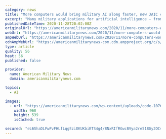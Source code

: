 ```yaml
---
category: news
title: "More computers would bring military AI along faster, new JAIC chief says"
excerpt: "Many military applications for artificial intelligence — from grand strategy to supply-and-maintenance management to predicting incoming fire for platoon commanders — aren’t far off, says the new director of the Pentagon’s Joint Artificial Intelligence Center."
publishedDateTime: 2020-11-28T20:02:00Z
originalUrl: "https://americanmilitarynews.com/2020/11/more-computers-would-bring-military-ai-along-faster-new-jaic-chief-says/"
webUrl: "https://americanmilitarynews.com/2020/11/more-computers-would-bring-military-ai-along-faster-new-jaic-chief-says/"
ampWebUrl: "https://americanmilitarynews.com/2020/11/more-computers-would-bring-military-ai-along-faster-new-jaic-chief-says/amp/"
cdnAmpWebUrl: "https://americanmilitarynews-com.cdn.ampproject.org/c/s/americanmilitarynews.com/2020/11/more-computers-would-bring-military-ai-along-faster-new-jaic-chief-says/amp/"
type: article
quality: 56
heat: 56
published: false

provider:
  name: American Military News
  domain: americanmilitarynews.com

topics:
  - AI

images:
  - url: "https://americanmilitarynews.com/wp-content/uploads/code-1076536_960_720.jpg"
    width: 960
    height: 539
    isCached: true

secured: "eL6ShaDLFwPvFHLfLqgEziOKUKbiETS4g4/8NxRIfRGwcBVya2re518Gy2OCsYWDE750OuUkhC4/87lGkCMNvurzcwTRt9FB2D9TDLHWGqNXhYPHrx6qkrLz5796jWR1tTmSa0yKaSrv5fTDOxUdR+f0YNI4d4fVcLrJjQK/418jXuBhzJW3Wzv/8O3pJtAcdrGoR5ajN4rL/f622bDyz4OD8wf40OLenTBkJ+ZMxTrlpd48aAHMHIcrJ/7w80s8KDwSAFeRyb5lxgrdJh+iaHepRbMcyhyE6fjqaTz8Dq9FfTK4MFu9RzjvMMLqHUV/qOw06N2EuLa2fcGPi/ZBXAuGfW+wznHrdHqFgDkoC2Q=;qBobt5xa7D0GN6vRvXyKYg=="
---
```



